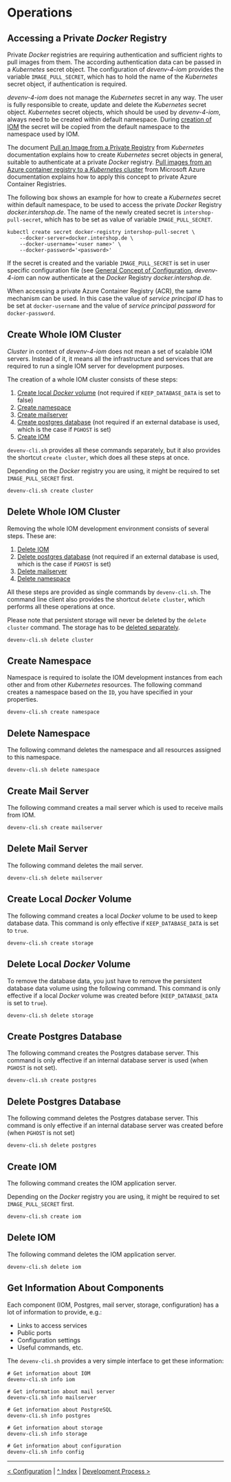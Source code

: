 
# Operations
## <a name="private_docker_registry"/>Accessing a Private _Docker_ Registry

Private _Docker_ registries are requiring authentication and sufficient rights to pull images from them. The according authentication data can be passed in a _Kubernetes_ secret object. The configuration of _devenv-4-iom_ provides the variable `IMAGE_PULL_SECRET`, which has to hold the name of the _Kubernetes_ secret object, if authentication is required.

_devenv-4-iom_ does not manage the _Kubernetes_ secret in any way. The user is fully responsible to create, update and delete the _Kubernetes_ secret object. _Kubernetes_ secret objects, which should be used by _devenv-4-iom_, always need to be created within default namespace. During [creation of IOM](#create_iom) the secret will be copied from the default namespace to the namespace used by IOM.

The document [Pull an Image from a Private Registry](https://kubernetes.io/docs/tasks/configure-pod-container/pull-image-private-registry/) from _Kubernetes_ documentation explains how to create _Kubernetes_ secret objects in general, suitable to authenticate at a private _Docker_ registry. [Pull images from an Azure container registry to a _Kubernetes_ cluster](https://docs.microsoft.com/en-us/azure/container-registry/container-registry-auth-kubernetes) from Microsoft Azure documentation explains how to apply this concept to private Azure Container Registries.

The following box shows an example for how to create a _Kubernetes_ secret within default namespace, to be used to access the private _Docker_ Registry _docker.intershop.de_. The name of the newly created secret is `intershop-pull-secret`, which has to be set as value of variable `IMAGE_PULL_SECRET`.

    kubectl create secret docker-registry intershop-pull-secret \
        --docker-server=docker.intershop.de \
        --docker-username='<user name>' \
        --docker-password='<password>'

If the secret is created and the variable `IMAGE_PULL_SECRET` is set in user specific configuration file (see [General Concept of Configuration](02_configuration.md#concept_config), _devenv-4-iom_ can now authenticate at the _Docker_ Registry _docker.intershop.de_.

When accessing a private Azure Container Registry (ACR), the same mechanism can be used. In this case the value of _service principal ID_ has to be set at `docker-username` and the value of _service principal password_ for `docker-password`.

## <a name="create_cluster"/>Create Whole IOM Cluster

_Cluster_ in context of _devenv-4-iom_ does not mean a set of scalable IOM servers. Instead of it, it means all the infrastructure and services that are required to run a single IOM server for development purposes.

The creation of a whole IOM cluster consists of these steps:

1. [Create local _Docker_ volume](#create_storage) (not required if `KEEP_DATABASE_DATA` is set to false)
1. [Create namespace](#create_namespace)
1. [Create mailserver](#create_mailserver)
1. [Create postgres database](#create_postgres) (not required if an external database is used, which is the case if `PGHOST` is set)
1. [Create IOM](#create_iom)

`devenv-cli.sh` provides all these commands separately, but it also provides the shortcut `create cluster`, which does all these steps at once.

Depending on the _Docker_ registry you are using, it might be required to set `IMAGE_PULL_SECRET` first.

    devenv-cli.sh create cluster

## <a name="delete_cluster"/>Delete Whole IOM Cluster

Removing the whole IOM development environment consists of several steps. These are:

1. [Delete IOM](#delete_iom)
1. [Delete postgres database](#delete_postgres) (not required if an external database is used, which is the case if `PGHOST` is set)
1. [Delete mailserver](#delete_mailserver)
1. [Delete namespace](#delete_namespace)

All these steps are provided as single commands by `devenv-cli.sh`. The command line client also provides the shortcut `delete cluster`, which performs all these operations at once.

Please note that persistent storage will never be deleted by the `delete cluster` command. The storage has to be [deleted separately](#delete_storage).

    devenv-cli.sh delete cluster

## <a name="create_namespace"/>Create Namespace

Namespace is required to isolate the IOM development instances from each other and from other _Kubernetes_ resources. The following command creates a namespace based on the `ID`, you have specified in your properties.

    devenv-cli.sh create namespace

## <a name="delete_namespace"/>Delete Namespace

The following command deletes the namespace and all resources assigned to this namespace.

    devenv-cli.sh delete namespace

## <a name="create_mailserver"/>Create Mail Server

The following command creates a mail server which is used to receive mails from IOM.

    devenv-cli.sh create mailserver

## <a name="delete_mailserver"/>Delete Mail Server

The following command deletes the mail server.

    devenv-cli.sh delete mailserver

## <a name="create_storage"/>Create Local _Docker_ Volume

The following command creates a local _Docker_ volume to be used to keep database data. This command is only effective if `KEEP_DATABASE_DATA` is set to `true`.

    devenv-cli.sh create storage
    
## <a name="delete_storage"/>Delete Local _Docker_ Volume

To remove the database data, you just have to remove the persistent database data volume using the following command. This command is only effective if a local _Docker_ volume was created before (`KEEP_DATABASE_DATA` is set to `true`).

    devenv-cli.sh delete storage

## <a name="create_postgres"/>Create Postgres Database

The following command creates the Postgres database server. This command is only effective if an internal database server is used (when `PGHOST` is not set).

    devenv-cli.sh create postgres

## <a name="delete_postgres"/>Delete Postgres Database

The following command deletes the Postgres database server. This command is only effective if an internal database server was created before (when `PGHOST` is not set)

    devenv-cli.sh delete postgres

## <a name="create_iom"/>Create IOM

The following command creates the IOM application server.

Depending on the _Docker_ registry you are using, it might be required to set `IMAGE_PULL_SECRET` first.

    devenv-cli.sh create iom

## <a name="delete_iom"/>Delete IOM

The following command deletes the IOM application server.

    devenv-cli.sh delete iom

## Get Information About Components

Each component (IOM, Postgres, mail server, storage, configuration) has a lot of information to provide, e.g.:

* Links to access services
* Public ports
* Configuration settings
* Useful commands, etc.

The `devenv-cli.sh` provides a very simple interface to get these information:

    # Get information about IOM 
    devenv-cli.sh info iom 
    
    # Get information about mail server 
    devenv-cli.sh info mailserver 
    
    # Get information about PostgreSQL 
    devenv-cli.sh info postgres 
    
    # Get information about storage 
    devenv-cli.sh info storage
    
    # Get information about configuration
    devenv-cli.sh info config
    
---
[< Configuration](02_configuration.md) | [^ Index](../README.md) | [Development Process >](04_development_process.md)
